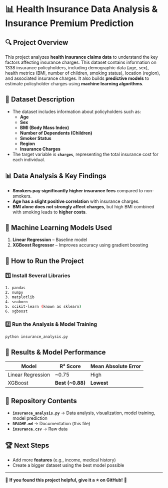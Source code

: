 # 📊 Health Insurance Data Analysis & Insurance Premium Prediction

## 🔍 Project Overview
This project analyzes **health insurance claims data** to understand the key factors affecting insurance charges.
This dataset contains information on 1338 insurance policyholders, including demographic data (age, sex), health metrics (BMI, number of children, smoking status), location (region), and associated insurance charges.
It also builds **predictive models** to estimate policyholder charges using **machine learning algorithms**. 

## 📂 Dataset Description
- The dataset includes information about policyholders such as:
  - **Age**
  - **Sex**
  - **BMI (Body Mass Index)**
  - **Number of Dependents (Children)**
  - **Smoker Status**
  - **Region**
  - **Insurance Charges**
- The target variable is **`charges`**, representing the total insurance cost for each individual.

## 📊 Data Analysis & Key Findings
- **Smokers pay significantly higher insurance fees** compared to non-smokers.
- **Age has a slight positive correlation** with insurance charges.
- **BMI alone does not strongly affect charges**, but high BMI combined with smoking leads to **higher costs**.

## 🤖 Machine Learning Models Used
1. **Linear Regression** – Baseline model
2. **XGBoost Regressor** – Improves accuracy using gradient boosting

## 🚀 How to Run the Project
### 1️⃣ Install Several Libraries 
```bash
1. pandas
2. numpy
3. matplotlib
4. seaborn
5. scikit-learn (known as sklearn)
6. xgboost
```

### 2️⃣ Run the Analysis & Model Training
```bash
python insurance_analysis.py
```

## 🎯 Results & Model Performance
| Model | R² Score | Mean Absolute Error |
|--------|---------|----------------------|
| Linear Regression | ~0.75 | High |
| XGBoost | **Best (~0.88)** | **Lowest** |


## 📎 Repository Contents
- **`insurance_analysis.py`** → Data analysis, visualization, model training, model prediction
- **`README.md`** → Documentation (this file)
- **`insurance.csv`** → Raw data

## 🏆 Next Steps
- Add more **features** (e.g., income, medical history)
- Create a bigger dataset using the best model possible

---
🌟 **If you found this project helpful, give it a ⭐ on GitHub!** 🚀
